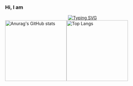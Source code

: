 ### Hi, I am

<div align="center">
  <a href="https://git.io/typing-svg">
    <img src="https://readme-typing-svg.demolab.com?font=Fira+Code&size=40&pause=1000&color=33B1E9&background=B8B8B800&center=true&multiline=true&width=500&height=100&lines=Emerson+Gonz%C3%A1lez+R.;Back-end+Developer" alt="Typing SVG">
  </a>
</div>


<!--
**emersondivB0/emersondivB0** is a ✨ _special_ ✨ repository because its `README.md` (this file) appears on your GitHub profile.

Here are some ideas to get you started:

- 🔭 I’m currently working on ...
- 🌱 I’m currently learning ...
- 👯 I’m looking to collaborate on ...
- 🤔 I’m looking for help with ...
- 💬 Ask me about ...
- 📫 How to reach me: ...
- 😄 Pronouns: ...
- ⚡ Fun fact: ...

<div>
  <img align="left" src="https://github-readme-stats.vercel.app/api?username=emersondivB0&hide=contribs,prs,stars&show_icons=true&theme=transparent" alt="Anurag's GitHub stats">
  <img align="right" src="https://github-readme-stats.vercel.app/api/top-langs/?username=emersondivB0&layout=compact&langs_count=8&card_width=320&theme=transparent" alt="Top Langs">
</div>
-->
<div style="display: flex; align-items: flex-start;">
  <img src="https://github-readme-stats.vercel.app/api?username=emersondivB0&hide=contribs,prs,stars&show_icons=true&theme=transparent" alt="Anurag's GitHub stats" style="height: 200px;">
  <img src="https://github-readme-stats.vercel.app/api/top-langs/?username=emersondivB0&layout=compact&show_icons=true&theme=transparent" alt="Top Langs" style="height: 200px;">
</div>



